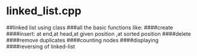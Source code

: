 # linked_list.cpp
##linked list using class 
###all the basic functions like:
####create
####insert: at end,at head,at given position ,at sorted position
####delete
####remove duplicates
####counting nodes
####displaying
####reversing of linked-list
